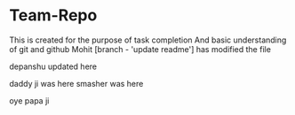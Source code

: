 # Team-Repo
This is created for the purpose of task completion
And basic understanding of git and github
Mohit [branch - 'update readme'] has modified the file

depanshu updated here






daddy ji was here
smasher was here

oye papa ji
